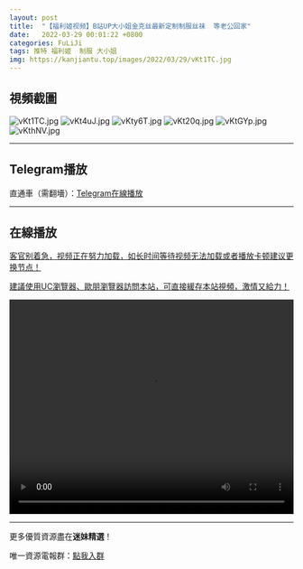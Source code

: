 ```yaml
---
layout: post
title:  "【福利姬视频】B站UP大小姐金克丝最新定制制服丝袜  等老公回家"
date:   2022-03-29 00:01:22 +0800
categories: FuLiJi
tags: 推特 福利姬  制服 大小姐
img: https://kanjiantu.top/images/2022/03/29/vKt1TC.jpg
---
```



## 視頻截圖

![vKt1TC.jpg](https://kanjiantu.top/images/2022/03/29/vKt1TC.jpg)
![vKt4uJ.jpg](https://kanjiantu.top/images/2022/03/29/vKt4uJ.jpg)
![vKty6T.jpg](https://kanjiantu.top/images/2022/03/29/vKty6T.jpg)
![vKt20q.jpg](https://kanjiantu.top/images/2022/03/29/vKt20q.jpg)
![vKtGYp.jpg](https://kanjiantu.top/images/2022/03/29/vKtGYp.jpg)
![vKthNV.jpg](https://kanjiantu.top/images/2022/03/29/vKthNV.jpg)

* * *
## Telegram播放

直通車（需翻墻）：[Telegram在線播放](https://t.me/mimeijingxuan/127)

* * *
## 在線播放
<u>客官别着急，视频正在努力加载，如长时间等待视频无法加载或者播放卡顿建议更换节点！</u>

<u>建議使用UC瀏覽器、歐朋瀏覽器訪問本站，可直接緩存本站視頻，激情又給力！</u>
<center><video src="https://cdn.publer.io/uploads/tmp/1648499077-23799-0960-2212/fd88bca435a1350cbe3302b14749c7e9.mp4" width="100%" height="380px" controls="controls"></video></center>


* * *
更多優質資源盡在**迷妹精選**！

唯一資源電報群：[點我入群](https://t.me/mimeijingxuan)


